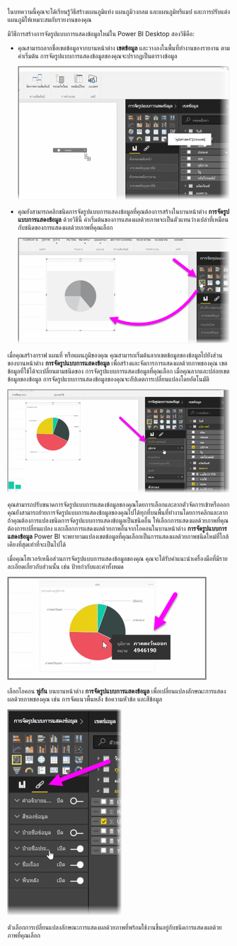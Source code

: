 ในบทความนี้คุณจะได้เรียนรู้วิธีสร้างแผนภูมิแท่ง แผนภูมิวงกลม และแผนภูมิทรีแมป และการปรับแต่งแผนภูมิให้เหมาะสมกับรายงานของคุณ

มีวิธีการสร้างการจัดรูปแบบการแสดงข้อมูลใหม่ใน Power BI Desktop สองวิธีคือ:

* คุณสามารถลากชื่อเขตข้อมูลจากบานหน้าต่าง **เขตข้อมูล** และวางลงในพื้นที่ทำงานของรายงาน ตามค่าเริ่มต้น การจัดรูปแบบการแสดงข้อมูลของคุณจะปรากฏเป็นตารางข้อมูล
  
  ![](media/3-2-create-customize-simple-visualizations/3-2_1.png)
* คุณยังสามารถคลิกชนิดการจัดรูปแบบการแสดงข้อมูลที่คุณต้องการสร้างในบานหน้าต่าง **การจัดรูปแบบการแสดงข้อมูล** ด้วยวิธีนี้ ค่าเริ่มต้นของการแสดงผลด้วยภาพจะเป็นตัวแทนว่างเปล่าที่เหมือนกับชนิดของการแสดงผลด้วยภาพที่คุณเลือก
  
  ![](media/3-2-create-customize-simple-visualizations/3-2_2.png)

เมื่อคุณสร้างกราฟ แผนที่ หรือแผนภูมิของคุณ คุณสามารถเริ่มต้นลากเขตข้อมูลของข้อมูลไปยังส่วนของบานหน้าต่าง **การจัดรูปแบบการแสดงข้อมูล** เพื่อสร้างและจัดการการแสดงผลด้วยภาพของคุณ เขตข้อมูลที่ใช้ได้จะเปลี่ยนตามชนิดของ การจัดรูปแบบการแสดงข้อมูลที่คุณเลือก เมื่อคุณลากและปล่อยเขตข้อมูลของข้อมูล การจัดรูปแบบการแสดงข้อมูลของคุณจะอัปเดตการเปลี่ยนแปลงโดยอัตโนมัติ

![](media/3-2-create-customize-simple-visualizations/3-2_3.png)

คุณสามารถปรับขนาดการจัดรูปแบบการแสดงข้อมูลของคุณโดยการเลือกและลากตัวจัดการเข้าหรือออก คุณยังสามารถย้ายการจัดรูปแบบการแสดงข้อมูลของคุณไปได้ทุกที่บนพื้นที่ทำงานโดยการคลิกและลาก ถ้าคุณต้องการแปลงชนิดการจัดรูปแบบการแสดงข้อมูลเป็นชนิดอื่น ให้เลือกการแสดงผลด้วยภาพที่คุณต้องการเปลี่ยนแปลง และเลือกการแสดงผลด้วยภาพอื่นจากไอคอนในบานหน้าต่าง **การจัดรูปแบบการแสดงข้อมูล** Power BI จะพยายามแปลงเขตข้อมูลที่คุณเลือกเป็นการแสดงผลด้วยภาพชนิดใหม่ที่ใกล้เคียงที่สุดเท่าที่จะเป็นไปได้

เมื่อคุณโฮเวอร์เหนือส่วนการจัดรูปแบบการแสดงข้อมูลของคุณ คุณจะได้รับคำแนะนำเครื่องมือที่มีรายละเอียดเกี่ยวกับส่วนนั้น เช่น ป้ายกำกับและค่าทั้งหมด

![](media/3-2-create-customize-simple-visualizations/3-2_4.png)

เลือกไอคอน **พู่กัน** บนบานหน้าต่าง **การจัดรูปแบบการแสดงข้อมูล** เพื่อเปลี่ยนแปลงลักษณะการแสดงผลด้วยภาพของคุณ เช่น การจัดแนวพื้นหลัง ข้อความหัวข้อ และสีข้อมูล

![](media/3-2-create-customize-simple-visualizations/3-2_5.png)

ตัวเลือกการเปลี่ยนแปลงลักษณะการแสดงผลด้วยภาพที่พร้อมใช้งานขึ้นอยู่กับชนิดการแสดงผลด้วยภาพที่คุณเลือก

